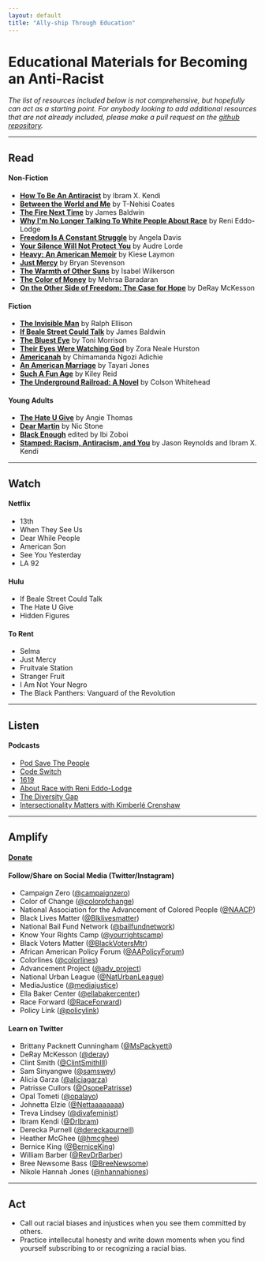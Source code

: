 ```yaml
---
layout: default
title: "Ally-ship Through Education"
---
```


# Educational Materials for Becoming an Anti-Racist

*The list of resources included below is not comprehensive, but hopefully can act as a starting point. For anybody looking to add additional resources that are not already included, please make a pull request on the [github repository](https://github.com/wa-hans/becoming-an-ally.github.io).*

___

## Read

#### Non-Fiction

* <a href="https://www.ibramxkendi.com/how-to-be-an-antiracist-1">__How To Be An Antiracist__</a> by Ibram X. Kendi
* <a href="https://ta-nehisicoates.com/books/between-the-world-and-me/">__Between the World and Me__</a> by T-Nehisi Coates
* <a href="https://www.amazon.com/Fire-Next-Time-James-Baldwin/dp/067974472X">__The Fire Next Time__</a> by James Baldwin
* <a href="https://www.amazon.com/Longer-Talking-White-People-About-ebook/dp/B06WWPX2YF">__Why I'm No Longer Talking To White People About Race__</a> by Reni Eddo-Lodge
* <a href="https://www.akpress.org/freedom-is-a-constant-struggle.html">__Freedom Is A Constant Struggle__</a> by Angela Davis
* <a href="https://www.amazon.com/Your-Silence-Will-Not-Protect/dp/0995716226">__Your Silence Will Not Protect You__</a> by Audre Lorde
* <a href="https://www.kieselaymon.com/heavy">__Heavy: An American Memoir__</a> by Kiese Laymon
* <a href="https://justmercy.eji.org/responsive/#book">__Just Mercy__</a> by Bryan Stevenson
* <a href="http://isabelwilkerson.com/">__The Warmth of Other Suns__</a> by Isabel Wilkerson
* <a href="https://www.amazon.com/Color-Money-Black-Racial-Wealth/dp/0674970950">__The Color of Money__</a> by Mehrsa Baradaran
* <a href="https://www.amazon.com/Other-Side-Freedom-Case-Hope/dp/0525560327">__On the Other Side of Freedom: The Case for Hope__</a> by DeRay McKesson

#### Fiction


* <a href="https://www.amazon.com/Invisible-Man-Ralph-Ellison/dp/0679732764">__The Invisible Man__</a> by Ralph Ellison
* <a href="https://www.amazon.com/If-Beale-Street-Could-Talk/dp/0307275930">__If Beale Street Could Talk__</a> by James Baldwin
* <a href="https://www.amazon.com/Bluest-Eye-Vintage-International/dp/0307278441">__The Bluest Eye__</a> by Toni Morrison
* <a href="https://www.zoranealehurston.com/books/their-eyes-were-watching-god/">__Their Eyes Were Watching God__</a> by Zora Neale Hurston
* <a href="https://www.chimamanda.com/book/americanah/">__Americanah__</a> by Chimamanda Ngozi Adichie
* <a href="http://www.tayarijones.com/books/an-american-marriage/">__An American Marriage__</a> by Tayari Jones
* <a href="https://www.amazon.com/Such-Fun-Age-Kiley-Reid/dp/052554190X">__Such A Fun Age__</a> by Kiley Reid
* <a href="https://www.nationalbook.org/books/the-underground-railroad/">__The Underground Railroad: A Novel__</a> by Colson Whitehead

#### Young Adults

* <a href="https://angiethomas.com/the-hate-u-give">__The Hate U Give__</a> by Angie Thomas
* <a href="https://www.getunderlined.com/books/534050/dear-martin-by-nic-stone/">__Dear Martin__</a> by Nic Stone
* <a href="http://ibizoboi.net/books/black-enough">__Black Enough__</a> edited by Ibi Zoboi
* <a href="https://www.lbyr.com/titles/jason-reynolds/stamped-racism-antiracism-and-you/9780316453707/">__Stamped: Racism, Antiracism, and You__</a> by Jason Reynolds and Ibram X. Kendi

___

## Watch

#### Netflix

* 13th
* When They See Us
* Dear While People
* American Son
* See You Yesterday
* LA 92

#### Hulu

* If Beale Street Could Talk
* The Hate U Give
* Hidden Figures

#### To Rent

* Selma
* Just Mercy
* Fruitvale Station
* Stranger Fruit
* I Am Not Your Negro
* The Black Panthers: Vanguard of the Revolution

___

## Listen

#### Podcasts

* <a href="https://crooked.com/podcast-series/pod-save-the-people/">Pod Save The People</a>
* <a href="https://www.npr.org/podcasts/510312/codeswitch">Code Switch</a>
* <a href="https://www.nytimes.com/column/1619-project">1619</a>
* <a href="https://www.aboutracepodcast.com/">About Race with Reni Eddo-Lodge</a>
* <a href="https://www.thediversitygap.com/podcast-1">The Diversity Gap</a>
* <a href="https://aapf.org/podcast">Intersectionality Matters with Kimberlé Crenshaw</a>

___

## Amplify

#### <a href="https://wa-hans.github.io/donate/">Donate</a>

#### Follow/Share on Social Media (Twitter/Instagram)

* Campaign Zero (<a href="https://www.instagram.com/campaignzero/">@campaignzero</a>)
* Color of Change (<a href="https://twitter.com/ColorOfChange">@colorofchange</a>)
* National Association for the Advancement of Colored People (<a href="https://twitter.com/NAACP">@NAACP</a>)
* Black Lives Matter (<a href="https://twitter.com/Blklivesmatter">@Blklivesmatter</a>)
* National Bail Fund Network (<a href="https://twitter.com/bailfundnetwork">@bailfundnetwork</a>)
* Know Your Rights Camp (<a href="https://twitter.com/@yourrightscamp">@yourrightscamp</a>)
* Black Voters Matter (<a href="https://twitter.com/@BlackVotersMtr">@BlackVotersMtr</a>)
* African American Policy Forum (<a href="https://twitter.com/@AAPolicyForum">@AAPolicyForum</a>)
* Colorlines (<a href="https://twitter.com/@colorlines">@colorlines</a>)
* Advancement Project (<a href="https://twitter.com/@adv_project">@adv_project</a>)
* National Urban League (<a href="https://twitter.com/@NatUrbanLeague">@NatUrbanLeague</a>)
* MediaJustice (<a href="https://twitter.com/@mediajustice">@mediajustice</a>)
* Ella Baker Center (<a href="https://twitter.com/@ellabakercenter">@ellabakercenter</a>)
* Race Forward (<a href="https://twitter.com/@RaceForward">@RaceForward</a>)
* Policy Link (<a href="https://twitter.com/@policylink">@policylink</a>)

#### Learn on Twitter

* Brittany Packnett Cunningham (<a href="https://twitter.com/MsPackyetti">@MsPackyetti</a>)
* DeRay McKesson (<a href="https://twitter.com/deray">@deray</a>)
* Clint Smith (<a href="https://twitter.com/ClintSmithIII">@ClintSmithIII</a>)
* Sam Sinyangwe (<a href="https://twitter.com/samswey">@samswey</a>)
* Alicia Garza (<a href="https://twitter.com/aliciagarza">@aliciagarza</a>)
* Patrisse Cullors (<a href="https://twitter.com/OsopePatrisse">@OsopePatrisse</a>)
* Opal Tometi (<a href="https://twitter.com/opalayo">@opalayo</a>)
* Johnetta Elzie (<a href="https://twitter.com/Nettaaaaaaaa">@Nettaaaaaaaa</a>)
* Treva Lindsey (<a href="https://twitter.com/divafeminist">@divafeminist</a>)
* Ibram Kendi (<a href="https://twitter.com/DrIbram">@DrIbram</a>)
* Derecka Purnell (<a href="https://twitter.com/dereckapurnell">@dereckapurnell</a>)
* Heather McGhee (<a href="https://twitter.com/hmcghee">@hmcghee</a>)
* Bernice King (<a href="https://twitter.com/BerniceKing">@BerniceKing</a>)
* William Barber (<a href="https://twitter.com/RevDrBarber">@RevDrBarber</a>)
* Bree Newsome Bass (<a href="https://twitter.com/BreeNewsome">@BreeNewsome</a>)
* Nikole Hannah Jones (<a href="https://twitter.com/nhannahjones">@nhannahjones</a>)

___

## Act

* Call out racial biases and injustices when you see them committed by others.
* Practice intellecutal honesty and write down moments when you find yourself subscribing to or recognizing a racial bias.

